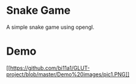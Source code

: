# Snake Game

A simple snake game using opengl.

# Demo

[[https://github.com/bi11a1/GLUT-project/blob/master/Demo%20images/pic1.PNG]]
